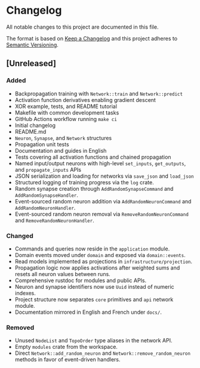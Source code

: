 # Changelog

All notable changes to this project are documented in this file.

The format is based on [Keep a Changelog](https://keepachangelog.com/en/1.1.0/)
and this project adheres to [Semantic Versioning](https://semver.org/spec/v2.0.0.html).

## [Unreleased]
### Added
- Backpropagation training with `Network::train` and `Network::predict`
- Activation function derivatives enabling gradient descent
- XOR example, tests, and README tutorial
- Makefile with common development tasks
- GitHub Actions workflow running `make ci`
- Initial changelog
- README.md
- `Neuron`, `Synapse`, and `Network` structures
- Propagation unit tests
- Documentation and guides in English
- Tests covering all activation functions and chained propagation
- Named input/output neurons with high-level `set_inputs`, `get_outputs`, and
  `propagate_inputs` APIs
- JSON serialization and loading for networks via `save_json` and `load_json`
- Structured logging of training progress via the `log` crate.
- Random synapse creation through `AddRandomSynapseCommand` and `AddRandomSynapseHandler`.
- Event-sourced random neuron addition via `AddRandomNeuronCommand` and
  `AddRandomNeuronHandler`.
- Event-sourced random neuron removal via `RemoveRandomNeuronCommand` and
  `RemoveRandomNeuronHandler`.
### Changed
- Commands and queries now reside in the `application` module.
- Domain events moved under `domain` and exposed via `domain::events`.
- Read models implemented as projections in `infrastructure/projection`.
- Propagation logic now applies activations after weighted sums and resets all
  neuron values between runs.
- Comprehensive rustdoc for modules and public APIs.
- Neuron and synapse identifiers now use `Uuid` instead of numeric indexes.
- Project structure now separates `core` primitives and `api` network module.
- Documentation mirrored in English and French under `docs/`.
### Removed
- Unused `NodeList` and `TopoOrder` type aliases in the network API.
- Empty `modules` crate from the workspace.
- Direct `Network::add_random_neuron` and `Network::remove_random_neuron`
  methods in favor of event-driven handlers.
